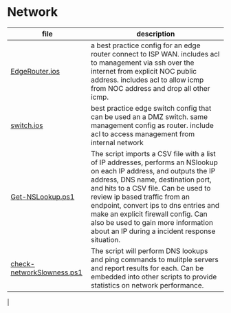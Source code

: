 # Network

| file | description |
|---|---|
|[EdgeRouter.ios](EdgeRouter.ios)| a best practice config for an edge router connect to ISP WAN. includes acl to management via ssh over the internet from explicit NOC public address. includes acl to allow icmp from NOC address and drop all other icmp.|
|[switch.ios](switch.ios)| best practice edge switch config that can be used an a DMZ switch. same management config as router. include acl to access management from internal network |
|[Get-NSLookup.ps1](Get-NSLookup.ps1)|The script imports a CSV file with a list of IP addresses, performs an NSlookup on each IP address, and outputs the IP address, DNS name, destination port, and hits to a CSV file. Can be used to review ip based traffic from an endpoint, convert ips to dns entries and make an explicit firewall config. Can also be used to gain more information about an IP during a incident response situation.  |
|[check-networkSlowness.ps1](check-networkSlowness.ps1)|The script will perform DNS lookups and ping commands to mulitple servers and report results for each. Can be embedded into other scripts to provide statistics on network performance.
|
